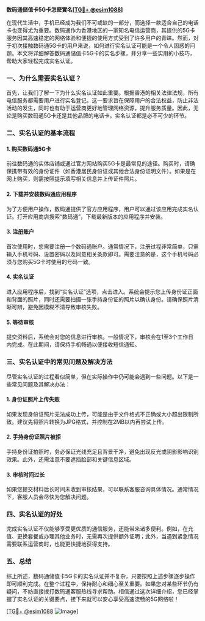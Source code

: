 **数码通储值卡5G卡怎麽實名[[TG💪+ @esim1088](https://t.me/s/esim1088)]**

在现代生活中，手机已经成为我们不可或缺的一部分，而选择一款适合自己的电话卡也变得尤为重要。数码通作为香港地区的一家知名电信运营商，其提供的5G卡服务因其高速稳定的网络体验和便捷的使用方式受到了许多用户的青睐。然而，对于初次接触数码通5G卡的用户来说，如何进行实名认证可能是一个令人困惑的问题。本文将详细解答数码通储值卡5G卡的实名步骤，并分享一些实用的小技巧，帮助大家轻松完成实名认证。

### 一、为什么需要实名认证？

首先，让我们了解一下为什么实名认证如此重要。根据香港的相关法律法规，所有电信服务都需要用户进行实名登记。这一要求旨在保障用户的合法权益，防止非法活动的发生，同时也有助于运营商更好地管理网络资源，提升服务质量。因此，无论是购买数码通5G卡还是其他品牌的电话卡，实名认证都是必不可少的环节。

### 二、实名认证的基本流程

#### 1. 购买数码通5G卡
前往数码通的实体店铺或通过官方网站购买5G卡是最常见的途径。购买时，请确保携带有效的身份证件（如香港居民身份证或其他合法身份证明文件）。如果是在网上购买，则需按照提示填写相关信息并上传证件照片。

#### 2. 下载并安装数码通应用程序
为了方便用户操作，数码通提供了官方应用程序，用户可以通过该应用完成实名认证。打开应用商店搜索“数码通”，下载最新版本的应用程序并安装。

#### 3. 注册账户
首次使用时，您需要注册一个数码通账户。通常情况下，注册过程非常简单，只需输入手机号码、设置密码以及同意相关条款即可。需要注意的是，这个手机号码必须与您购买5G卡时使用的号码一致。

#### 4. 实名认证
进入应用程序后，找到“实名认证”选项，点击进入。系统会提示您上传身份证正面和背面的照片，同时还需要拍摄一张手持身份证的照片以确认身份。请确保照片清晰可辨，避免因模糊不清导致审核失败。

#### 5. 等待审核
提交资料后，系统会对您的信息进行审核。一般情况下，审核会在1至3个工作日内完成。在此期间，请保持手机畅通以便接收短信通知。

### 三、实名认证中的常见问题及解决方法

尽管实名认证的过程看似简单，但在实际操作中仍可能会遇到一些问题。以下是一些常见问题及其解决办法：

#### 1. 身份证照片上传失败
如果发现身份证照片无法成功上传，可能是由于文件格式不正确或大小超出限制所致。建议先将照片转换为JPG格式，并控制在2MB以内再尝试上传。

#### 2. 手持身份证照片被拒
手持身份证拍照时，务必保证光线充足且背景干净，避免出现反光或阴影影响识别效果。此外，还需注意不要遮挡脸部和关键信息区域。

#### 3. 审核时间过长
如果您提交材料后长时间未收到审核结果，可以联系客服咨询具体情况。通常情况下，客服人员会尽快为您解决问题。

### 四、实名认证的好处

完成实名认证不仅能够享受更优质的通信服务，还能带来诸多便利。例如，在充值、更换套餐或办理其他业务时，无需再次提供额外证明；此外，当遇到紧急情况需要联系运营商时，也能更快捷地获得支持。

### 五、总结

综上所述，数码通储值卡5G卡的实名认证并不复杂，只要按照上述步骤逐步操作即可顺利完成。在整个过程中，保持耐心和细心至关重要。如果您对某些环节仍有疑问，不妨直接拨打数码通客服热线寻求帮助。相信通过这次详细介绍，您已经掌握了实名认证的关键要点，接下来就可以安心享受高速流畅的5G网络啦！

[[TG💪+ @esim1088](https://t.me/s/esim1088) ![Image](https://i.postimg.cc/4NQfJmqS/Snipaste-2025-05-13-00-14-12.png)]
